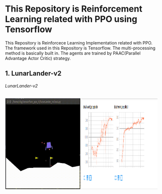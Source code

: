 # This Repository is Reinforcement Learning related with PPO using Tensorflow

This Repository is Reinforcece Learning Implementation related with PPO.
The framework used in this Repository is Tensorflow. The multi-processing method is basically built in. The agents are trained by PAAC(Parallel Advantage Actor Critic) strategy.

## 1. LunarLander-v2  

###### LunarLander-v2
<div align="center">
  <img src="sources/lunarlander.gif" width="49%" height='300'>
  <img src="sources/lunarlander.png" width="50%" height='300'>
</div>
